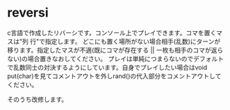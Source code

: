 # reversi
c言語で作成したリバーシです。コンソール上でプレイできます。コマを置くマスは"列 行"で指定します。
どこにも置く場所がない場合相手(乱数)にターンが移ります。指定したマスが不適(既にコマが存在する || 一枚も相手のコマが返らない)の場合置きなおしてください。
プレイは単純につまらないのでデフォルトで乱数同士の対決するようにしています。自身でプレイしたい場合はvoid put(char)を見てコメントアウトを外しrand()の代入部分をコメントアウトしてください。

そのうち改修します。
